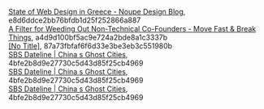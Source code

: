 [State of Web Design in Greece - Noupe Design Blog](http://www.noupe.com/showcases/state-of-web-design-in-greece.html), e8d6ddce2bb76bfdb1d25f252866a887  
[A Filter for Weeding Out Non-Technical Co-Founders - Move Fast &amp; Break Things](http://blog.waxman.me/a-simple-filter-for-weeding-out-non-technical), a4d9d100bf5ac9e724a2bde8a1c3337b  
[[No Title]](http://www.reuters.com/article/2011/03/29/us-amazon-idUSTRE72S13H20110329), 87a73fbfaf6f6d33e3be3eb3c551980b  
[SBS Dateline | China s Ghost Cities](http://www.sbs.com.au/dateline/story/about/id/601007/n/China-s-Ghost-Cities), 4bfe2b8d9e27730c5d43d85f25cb4969  
[SBS Dateline | China s Ghost Cities](http://www.sbs.com.au/dateline/story/about/id/601007/n/China-s-Ghost-Cities), 4bfe2b8d9e27730c5d43d85f25cb4969  
[SBS Dateline | China s Ghost Cities](http://www.sbs.com.au/dateline/story/about/id/601007/n/China-s-Ghost-Cities), 4bfe2b8d9e27730c5d43d85f25cb4969  
